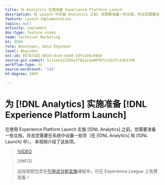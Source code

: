 ```yaml
---
title: 为 Analytics 实施准备 Experience Platform Launch
description: 在 Launch 中实施 Analytics 之前，您需要准备一些文档，并且您需要在系统中设置一些项（在 Analytics 和 Launch 中）。 本视频介绍了这些项。
feature: Launch Implementation
topics: null
activity: implement
doc-type: feature video
team: Technical Marketing
kt: 3584
role: Developer, Data Engineer
level: Beginner
exl-id: 057b7a82-882d-4cee-beb0-2dfc1e6c94b4
source-git-commit: 5c11ee3222e5e3f81a13ed8fbf2cd22fc32b1740
workflow-type: ht
source-wordcount: '115'
ht-degree: 100%

---
```


# 为 [!DNL Analytics] 实施准备 [!DNL Experience Platform Launch]

在使用 Experience Platform Launch 实施 [!DNL Analytics] 之前，您需要准备一些文档，并且您需要在系统中设置一些项（在 [!DNL Analytics] 和 [!DNL Launch] 中）。 本视频介绍了这些项。

>[!VIDEO](https://video.tv.adobe.com/v/28752/?quality=12)

>[!INFO]
>
> 这段视频包含在[引导式分析实施](https://experienceleague.adobe.com/?recommended=Analytics-D-1-2019.1)课程中，可在 Experience League 上免费观看！